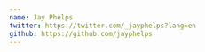 ```yaml
---
name: Jay Phelps
twitter: https://twitter.com/_jayphelps?lang=en
github: https://github.com/jayphelps
---
```

